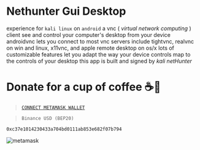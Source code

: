 # Nethunter Gui Desktop

experience for `kali linux` on `android` a vnc ( _virtual network computing_ ) client see and control your computer's desktop from your device androidvnc lets you connect to most vnc servers include tightvnc, realvnc on win and linux, x11vnc, and apple remote desktop on os/x lots of customizable features let you adapt the way your device controls map to the controls of your desktop this app is built and signed by _kali netHunter_

# Donate for a cup of coffee ☕🥯

>[`CONNECT METAMASK WALLET`](https://metamask.io/)

>`Binance USD (BEP20)`

```
0xc37e1014230433a704bd0111ab853e682f07b794
```

![metamask](https://i.ibb.co/fMLqkcm/metamask.png)


